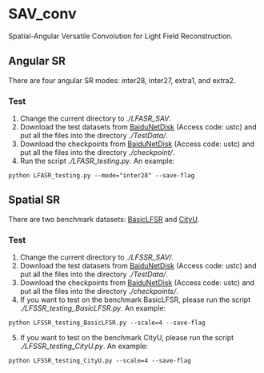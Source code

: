 # SAV_conv
 Spatial-Angular Versatile Convolution for Light Field Reconstruction.

 ## Angular SR

 There are four angular SR modes: inter28, inter27, extra1, and extra2.

 ### Test

 1. Change the current directory to *./LFASR_SAV*.
 2. Download the test datasets from [BaiduNetDisk](https://pan.baidu.com/s/1hlYEV7NzHHmyyE-BCojQkA) (Access code: ustc) and put all the files into the directory *./TestData/*.
 3. Download the checkpoints from [BaiduNetDisk](https://pan.baidu.com/s/13VqVyUhrpx13NKJR2f5NlA) (Access code: ustc) and put all the files into the directory *./checkpoint/*.
 4. Run the script *./LFASR_testing.py*. An example:
   ```shell
   python LFASR_testing.py --mode="inter28" --save-flag
   ```
## Spatial SR

There are two benchmark datasets: [BasicLFSR](https://github.com/ZhengyuLiang24/BasicLFSR) and [CityU](https://github.com/jingjin25/LFSSR-ATO).

### Test

1. Change the current directory to *./LFSSR_SAV/*.
2. Download the test datasets from [BaiduNetDisk](https://pan.baidu.com/s/1g3ONvAV8FVPe6vwDmcwEDA) (Access code: ustc) and put all the files into the directory *./TestData/*.
3. Download the checkpoints from [BaiduNetDisk](https://pan.baidu.com/s/1ANqRUYMvdd55g8bCKCf9tg) (Access code: ustc) and put all the files into the directory *./checkpoints/*.
4. If you want to test on the benchmark BasicLFSR, please run the script *./LFSSR_testing_BasicLFSR.py*. An example:
```shell
python LFSSR_testing_BasicLFSR.py --scale=4 --save-flag
```
5. If you want to test on the benchmark CityU, please run the script *./LFSSR_testing_CityU.py*. An example:
```shell
python LFSSR_testing_CityU.py --scale=4 --save-flag
```
